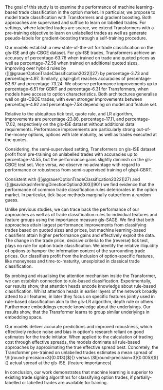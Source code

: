 
The goal of this study is to examine the performance of machine learning-based trade classification in the option market. In particular, we propose to model trade classification with Transformers and gradient boosting. Both approaches are supervised and suffice to learn on labelled trades. For settings, where labelled trades are scarce, we extend Transformers with a pre-training objective to learn on unlabelled trades as well as generate pseudo-labels for gradient-boosting through a self-training procedure.

Our models establish a new state-of-the-art for trade classification on the gls-ISE and gls-CBOE dataset. For gls-ISE trades, Transformers achieve an accuracy of percentage-63.78 when trained on trade and quoted prices as well as percentage-72.58 when trained on additional quoted sizes, improving over hybrid rules by ([[@grauerOptionTradeClassification2022]]27) by percentage-3.73 and percentage-4.97. Similarly, glspl-gbrt reaches accuracies of percentage-63.67 and percentage-73.24. We observe performance improvements up to percentage-6.51 for GBRT and percentage-6.31 for Transformers, when models have access to option characteristics. Both architectures generalise well on gls-CBOE trades, with even stronger improvements between percentage-4.92 and percentage-7.58 depending on model and feature set.

Relative to the ubiquitous tick test, quote rule, and LR algorithm, improvements are percentage-23.88, percentage-17.11, and percentage-17.02, respectively on the gls-ISE dataset without additional data requirements. Performance improvements are particularly strong out-of-the-money options, options with late maturity, as well as trades executed at the quotes.

Considering, the semi-supervised setting, Transformers on gls-ISE dataset profit from pre-training on unlabelled trades with accuracies up to percentage-74.55, but the performance gains slightly diminish on the gls-CBOE test set. Vice versa, we observe no advantage with regard to performance or robustness from semi-supervised training of glspl-GBRT.

Consistent with ([[@grauerOptionTradeClassification2022]]27) and ([[@savickasInferringDirectionOption2003]]901) we find evidence that the performance of common trade classification rules deteriorates in the option market. In particular, tick-base methods marginally outperform a random guess.

Unlike previous studies, we can trace back the performance of our approaches as well as of trade classification rules to individual features and feature groups using the importance measure gls-SAGE. We find that both approaches attain largest performance improvements from classifying trades based on quoted sizes and prices, but machine learning-based classifiers attain higher performance gains and effectively exploit the data. The change in the trade price, decisive criteria to the (reverse) tick test, plays no rule for option trade classification. We identify the relative illiquidity of options to hamper the information content of the surrounding trade prices. Our classifiers profit from the inclusion of option-specific features, like moneyness and  time-to-maturity, unexploited in classical trade classification. 

By probing and visualising the attention mechanism inside the Transformer, we can establish connection to rule-based classification. Experimentally, our results show, that attention heads encode knowledge about rule-based classification. Whilst attention heads in earlier layers of the network broadly attend to all features, in later they focus on specific features jointly used in rule-based classification akin to the gls-LR algorithm, depth rule or others.  Furthermore embeddings encode knowledge about the underlyings. Our results show, that the Transformer learns to group similar underlyings in embedding space.

Our models deliver accurate predictions and improved robustness, which effectively reduce noise and bias in option's research reliant on good estimates for the trade initiator. When applied to the calculation of trading cost through effective spreads, the models dominate all rule-based approaches by approximating the true effective spread best. Concretely, the Transformer pre-trained on unlabelled trades estimates a mean spread of  \SI[round-precision=3]{0.013}[\$]{} versus \SI[round-precision=3]{0.005}[\$]{} actual spread at the gls-ISE.
(feature importances)

In conclusion, our work demonstrates that machine learning is superior to existing trade signing algorithms for classifying option trades, if partially-labelled or labelled trades are available for training. 

